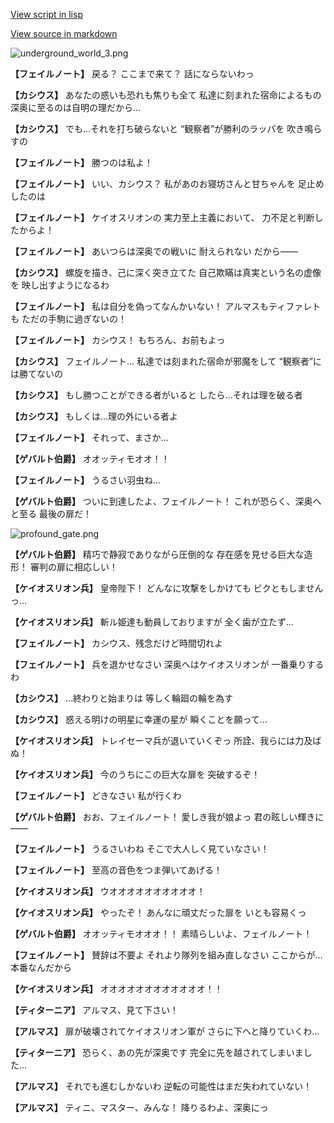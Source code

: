 [View script in lisp](../scripts/101005060.txt)

[View source in markdown](101005060.md)

![underground_world_3.png](../images/backgrounds/underground_world_3.png)

**【フェイルノート】**
戻る？
ここまで来て？
話にならないわっ

**【カシウス】**
あなたの惑いも恐れも焦りも全て
私達に刻まれた宿命によるもの
深奥に至るのは自明の理だから…

**【カシウス】**
でも…それを打ち破らないと
“観察者”が勝利のラッパを
吹き鳴らすの

**【フェイルノート】**
勝つのは私よ！

**【フェイルノート】**
いい、カシウス？
私があのお寝坊さんと甘ちゃんを
足止めしたのは

**【フェイルノート】**
ケイオスリオンの
実力至上主義において、
力不足と判断したからよ！

**【フェイルノート】**
あいつらは深奥での戦いに
耐えられない
だから――

**【カシウス】**
螺旋を描き、己に深く突き立てた
自己欺瞞は真実という名の虚像を
映し出すようになるわ

**【フェイルノート】**
私は自分を偽ってなんかいない！
アルマスもティファレトも
ただの手駒に過ぎないの！

**【フェイルノート】**
カシウス！
もちろん、お前もよっ

**【カシウス】**
フェイルノート…
私達では刻まれた宿命が邪魔をして
“観察者”には勝てないの

**【カシウス】**
もし勝つことができる者がいると
したら…それは理を破る者

**【カシウス】**
もしくは…理の外にいる者よ

**【フェイルノート】**
それって、まさか…

**【ゲバルト伯爵】**
オオッティモオオ！！

**【フェイルノート】**
うるさい羽虫ね…

**【ゲバルト伯爵】**
ついに到達したよ、フェイルノート！
これが恐らく、深奥へと至る
最後の扉だ！

![profound_gate.png](../images/backgrounds/profound_gate.png)

**【ゲバルト伯爵】**
精巧で静寂でありながら圧倒的な
存在感を見せる巨大な造形！
審判の扉に相応しい！

**【ケイオスリオン兵】**
皇帝陛下！
どんなに攻撃をしかけても
ビクともしませんっ…

**【ケイオスリオン兵】**
斬ル姫達も動員しておりますが
全く歯が立たず…

**【フェイルノート】**
カシウス、残念だけど時間切れよ

**【フェイルノート】**
兵を退かせなさい
深奥へはケイオスリオンが
一番乗りするわ

**【カシウス】**
…終わりと始まりは
等しく輪廻の輪を為す

**【カシウス】**
惑える明けの明星に幸運の星が
瞬くことを願って…

**【ケイオスリオン兵】**
トレイセーマ兵が退いていくぞっ
所詮、我らには力及ばぬ！

**【ケイオスリオン兵】**
今のうちにこの巨大な扉を
突破するぞ！

**【フェイルノート】**
どきなさい
私が行くわ

**【ゲバルト伯爵】**
おお、フェイルノート！
愛しき我が娘よっ
君の眩しい輝きに――

**【フェイルノート】**
うるさいわね
そこで大人しく見ていなさい！

**【フェイルノート】**
至高の音色をつま弾いてあげる！

**【ケイオスリオン兵】**
ウオオオオオオオオオオ！

**【ケイオスリオン兵】**
やったぞ！
あんなに頑丈だった扉を
いとも容易くっ

**【ゲバルト伯爵】**
オオッティモオオオ！！
素晴らしいよ、フェイルノート！

**【フェイルノート】**
賛辞は不要よ
それより隊列を組み直しなさい
ここからが…本番なんだから

**【ケイオスリオン兵】**
オオオオオオオオオオオオ！！

**【ティターニア】**
アルマス、見て下さい！

**【アルマス】**
扉が破壊されてケイオスリオン軍が
さらに下へと降りていくわ…

**【ティターニア】**
恐らく、あの先が深奥です
完全に先を越されてしまいました…

**【アルマス】**
それでも進むしかないわ
逆転の可能性はまだ失われていない！

**【アルマス】**
ティニ、マスター、みんな！
降りるわよ、深奥にっ